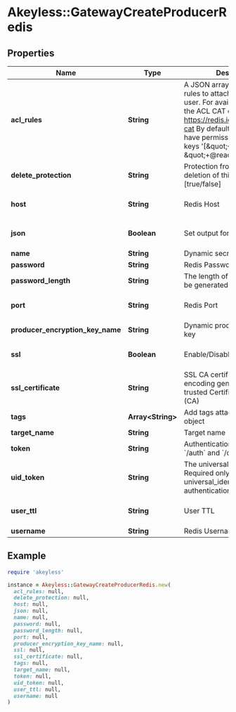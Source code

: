 # Akeyless::GatewayCreateProducerRedis

## Properties

| Name | Type | Description | Notes |
| ---- | ---- | ----------- | ----- |
| **acl_rules** | **String** | A JSON array list of redis ACL rules to attach to the created user. For available rules see the ACL CAT command https://redis.io/commands/acl-cat By default the user will have permissions to read all keys &#39;[\&quot;~*\&quot;, \&quot;+@read\&quot;]&#39; | [optional] |
| **delete_protection** | **String** | Protection from accidental deletion of this object [true/false] | [optional] |
| **host** | **String** | Redis Host | [optional][default to &#39;127.0.0.1&#39;] |
| **json** | **Boolean** | Set output format to JSON | [optional][default to false] |
| **name** | **String** | Dynamic secret name |  |
| **password** | **String** | Redis Password | [optional] |
| **password_length** | **String** | The length of the password to be generated | [optional] |
| **port** | **String** | Redis Port | [optional][default to &#39;6379&#39;] |
| **producer_encryption_key_name** | **String** | Dynamic producer encryption key | [optional] |
| **ssl** | **Boolean** | Enable/Disable SSL [true/false] | [optional][default to false] |
| **ssl_certificate** | **String** | SSL CA certificate in base64 encoding generated from a trusted Certificate Authority (CA) | [optional] |
| **tags** | **Array&lt;String&gt;** | Add tags attached to this object | [optional] |
| **target_name** | **String** | Target name | [optional] |
| **token** | **String** | Authentication token (see &#x60;/auth&#x60; and &#x60;/configure&#x60;) | [optional] |
| **uid_token** | **String** | The universal identity token, Required only for universal_identity authentication | [optional] |
| **user_ttl** | **String** | User TTL | [optional][default to &#39;60m&#39;] |
| **username** | **String** | Redis Username | [optional] |

## Example

```ruby
require 'akeyless'

instance = Akeyless::GatewayCreateProducerRedis.new(
  acl_rules: null,
  delete_protection: null,
  host: null,
  json: null,
  name: null,
  password: null,
  password_length: null,
  port: null,
  producer_encryption_key_name: null,
  ssl: null,
  ssl_certificate: null,
  tags: null,
  target_name: null,
  token: null,
  uid_token: null,
  user_ttl: null,
  username: null
)
```

